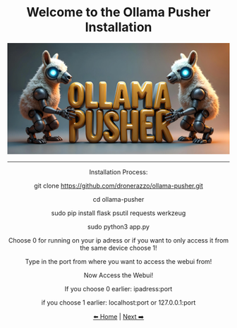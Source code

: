 <div align="center">
  <h1>Welcome to the Ollama Pusher Installation</h1>
  <img src="https://raw.githubusercontent.com/FOUNDATION-AI-BASED/ollama-pusher/refs/heads/main/templates/ollama-pusher.webp" alt="Alt text" width="800">
</div>

<div align="center">

*******************************************************************************************************************

Installation Process:

git clone https://github.com/dronerazzo/ollama-pusher.git

cd ollama-pusher

sudo pip install flask psutil requests werkzeug

sudo python3 app.py

Choose 0 for running on your ip adress or if you want to only access it from the same device choose 1!

Type in the port from where you want to access the webui from!

Now Access the Webui! 

If you choose 0 earlier: ipadress:port 

if you choose 1 earlier: localhost:port or 127.0.0.1:port

[⬅️ Home](https://github.com/FOUNDATION-AI-BASED/ollama-pusher/tree/main) | [Next ➡️](https://github.com/FOUNDATION-AI-BASED/ollama-pusher/blob/main/README-SETUP.MD)

</div>
